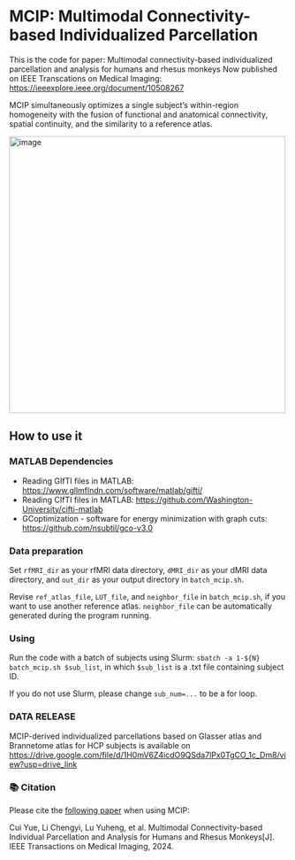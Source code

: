 # MCIP: Multimodal Connectivity-based Individualized Parcellation
This is the code for paper: Multimodal connectivity-based individualized parcellation and analysis for humans and rhesus monkeys
Now published on IEEE Transcations on Medical Imaging: https://ieeexplore.ieee.org/document/10508267

MCIP simultaneously optimizes a single subject’s within-region homogeneity with the fusion of functional and anatomical connectivity, spatial continuity, and the similarity to a reference atlas.

<img width="500" alt="image" src="https://github.com/YueCui-Labs/MCIP/assets/41955813/89a14cc1-cd61-4e45-921e-f61aeaad0fce">

## How to use it

### MATLAB Dependencies
- Reading GIfTI files in MATLAB: https://www.gllmflndn.com/software/matlab/gifti/
- Reading CIfTI files in MATLAB: https://github.com/Washington-University/cifti-matlab
- GCoptimization - software for energy minimization with graph cuts: https://github.com/nsubtil/gco-v3.0

### Data preparation
Set `rfMRI_dir` as your rfMRI data directory, `dMRI_dir` as your dMRI data directory, and `out_dir` as your output directory in `batch_mcip.sh`.

Revise `ref_atlas_file`, `LUT_file`, and `neighbor_file` in `batch_mcip.sh`, if you want to use another reference atlas. `neighbor_file` can be automatically generated during the program running.

### Using
Run the code with a batch of subjects using Slurm: `sbatch -a 1-${N} batch_mcip.sh $sub_list`, in which `$sub_list` is a .txt file containing subject ID.

If you do not use Slurm, please change `sub_num=...` to be a for loop.

### DATA RELEASE
MCIP-derived individualized parcellations based on Glasser atlas and Brannetome atlas for HCP subjects is available on https://drive.google.com/file/d/1H0mV6Z4icdO9QSda7lPx0TgCO_1c_Dm8/view?usp=drive_link

### :books: Citation
Please cite the [following paper](https://doi.org/10.1109/TMI.2024.3392946) when using MCIP:

Cui Yue, Li Chengyi, Lu Yuheng, et al. Multimodal Connectivity-based Individual Parcellation and Analysis for Humans and Rhesus Monkeys[J]. IEEE Transactions on Medical Imaging, 2024.

